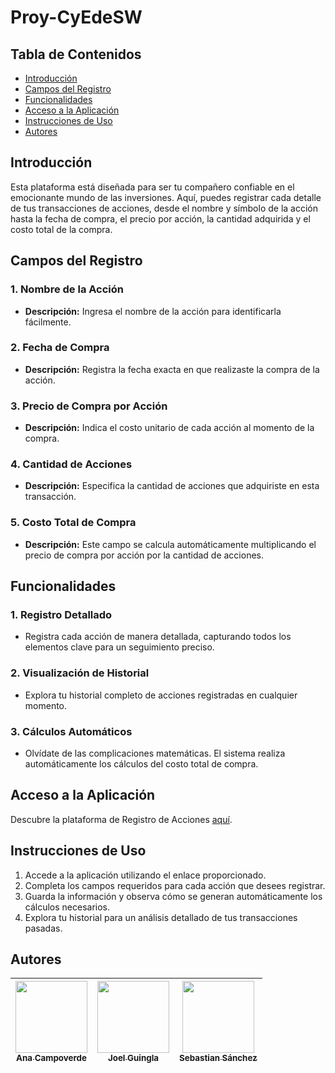 # Proy-CyEdeSW

## Tabla de Contenidos

- [Introducción](#introducción)
- [Campos del Registro](#campos-del-registro)
- [Funcionalidades](#funcionalidades)
- [Acceso a la Aplicación](#acceso-a-la-aplicación)
- [Instrucciones de Uso](#instrucciones-de-uso)
- [Autores](#autores)

## Introducción

Esta plataforma está diseñada para ser tu compañero confiable en el emocionante mundo de las inversiones. Aquí, puedes registrar cada detalle de tus transacciones de acciones, desde el nombre y símbolo de la acción hasta la fecha de compra, el precio por acción, la cantidad adquirida y el costo total de la compra.

## Campos del Registro

### 1. Nombre de la Acción
   - **Descripción:** Ingresa el nombre de la acción para identificarla fácilmente.

### 2. Fecha de Compra
   - **Descripción:** Registra la fecha exacta en que realizaste la compra de la acción.

### 3. Precio de Compra por Acción
   - **Descripción:** Indica el costo unitario de cada acción al momento de la compra.

### 4. Cantidad de Acciones
   - **Descripción:** Especifica la cantidad de acciones que adquiriste en esta transacción.

### 5. Costo Total de Compra
   - **Descripción:** Este campo se calcula automáticamente multiplicando el precio de compra por acción por la cantidad de acciones.

## Funcionalidades

### 1. Registro Detallado
   - Registra cada acción de manera detallada, capturando todos los elementos clave para un seguimiento preciso.

### 2. Visualización de Historial
   - Explora tu historial completo de acciones registradas en cualquier momento.

### 3. Cálculos Automáticos
   - Olvídate de las complicaciones matemáticas. El sistema realiza automáticamente los cálculos del costo total de compra.

## Acceso a la Aplicación

Descubre la plataforma de Registro de Acciones [aquí](#).

## Instrucciones de Uso

1. Accede a la aplicación utilizando el enlace proporcionado.
2. Completa los campos requeridos para cada acción que desees registrar.
3. Guarda la información y observa cómo se generan automáticamente los cálculos necesarios.
4. Explora tu historial para un análisis detallado de tus transacciones pasadas.

## Autores

| [<img src="https://i.postimg.cc/L8mr21JS/Ana.jpg)" width=115><br><sub>Ana Campoverde</sub>](https://github.com/AnaCampoverde) |  [<img src="https://i.postimg.cc/Xqn2fYsw/Joel.jpg" width=115><br><sub>Joel Guingla</sub>](https://github.com/Luis7G) | [<img src="https://i.postimg.cc/fL5wjJws/Sebas.jpg" width=115><br><sub>Sebastian Sánchez</sub>](https://github.com/greyox97) 
| :---: | :---: | :---: |

